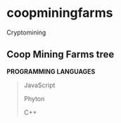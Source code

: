 # coopminingfarms
Cryptomining

## Coop Mining Farms tree


__PROGRAMMING LANGUAGES__
> JavaScript
>
> Phyton
>
> C++

